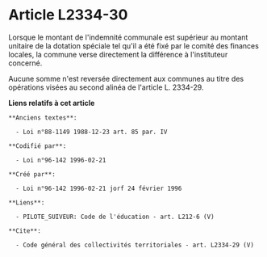 # Article L2334-30

Lorsque le montant de l'indemnité communale est supérieur au montant unitaire de la dotation spéciale tel qu'il a été fixé
par le comité des finances locales, la commune verse directement la différence à l'instituteur concerné. 

Aucune somme n'est reversée directement aux communes au titre des opérations visées au second alinéa de l'article L. 2334-29.

**Liens relatifs à cet article**

	**Anciens textes**:

	  - Loi n°88-1149 1988-12-23 art. 85 par. IV

	**Codifié par**:

	  - Loi n°96-142 1996-02-21

	**Créé par**:

	  - Loi n°96-142 1996-02-21 jorf 24 février 1996

	**Liens**:

	  - PILOTE_SUIVEUR: Code de l'éducation - art. L212-6 (V)

	**Cite**:

	  - Code général des collectivités territoriales - art. L2334-29 (V)
